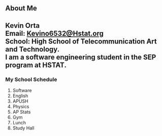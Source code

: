 ## About Me  
Kevin Orta  
Email: Kevino6532@Hstat.org  
School: High School of Telecommunication Art and Technology.   
I am a software engineering student in the SEP program at HSTAT.
---
### My School Schedule  
1. Software  
2. English  
3. APUSH  
4. Physics  
5. AP Stats  
6. Gym
7. Lunch
8. Study Hall

